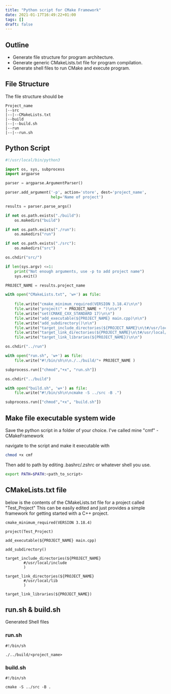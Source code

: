 ```yaml
---
title: "Python script for CMake Framework"
date: 2021-01-17T16:49:22+01:00
tags: []
draft: false
---
```


## Outline 

* Generate file structure for program architecture.
* Generate generic CMakeLists.txt file for program compilation.
* Generate shell files to run CMake and execute program. 





## File Structure 

The file structure should be 
```
Project_name
|--src
|--|--CMakeLists.txt
|--build
|--|--build.sh
|--run 
|--|--run.sh
```

## Python Script 

```python
#!/usr/local/bin/python3

import os, sys, subprocess 
import argparse

parser = argparse.ArgumentParser()

parser.add_argument('-p', action='store', dest='project_name',
                    help='Name of project')

results = parser.parse_args()

if not os.path.exists("./build"):
	os.makedirs("build")

if not os.path.exists("./run"):
	os.makedirs("run")

if not os.path.exists("./src"):
	os.makedirs("src")

os.chdir("src/")

if len(sys.argv) <=1:
	print("Not enough arguments, use -p to add project name")
	sys.exit()

PROJECT_NAME = results.project_name

with open("CMakeLists.txt", 'w+') as file:
	
	file.write("cmake_minimum_required(VERSION 3.18.4)\n\n")
	file.write("project(" + PROJECT_NAME + ")\n\n")
	file.write("set(CMAKE_CXX_STANDARD 17)\n\n")
	file.write("add_executable(${PROJECT_NAME} main.cpp)\n\n")
	file.write("add_subdirectory()\n\n")
	file.write("target_include_directories(${PROJECT_NAME}\n\t#/usr/local/include\n\t)\n\n")
	file.write("target_link_directories(${PROJECT_NAME}\n\t#/usr/local/lib\n\t)\n\n")
	file.write("target_link_libraries(${PROJECT_NAME})\n\n")

os.chdir("../run")

with open("run.sh", 'w+') as file:
	file.write("#!/bin/sh\n\n./../build/"+ PROJECT_NAME )

subprocess.run(["chmod","+x", "run.sh"])

os.chdir("../build")

with open("build.sh", 'w+') as file:
	file.write("#!/bin/sh\n\ncmake -S ../src -B .")

subprocess.run(["chmod","+x", "build.sh"])	
```

## Make file executable system wide

Save the python script in a folder of your choice. I've called mine "cmf" - CMakeFramework

navigate to the script and make it executable with 

```bash
chmod +x cmf
```

Then add to path by editing .bashrc/.zshrc or whatever shell you use.

```bash
export PATH=$PATH:<path_to_script>
```

## CMakeLists.txt file

below is the contents of the CMakeLists.txt file for a project called "Test_Project" This can be easily edited and just provides a simple framework for getting started with a C++ project.

```
cmake_minimum_required(VERSION 3.18.4)

project(Test_Project)

add_executable(${PROJECT_NAME} main.cpp)

add_subdirectory()

target_include_directories(${PROJECT_NAME}
        #/usr/local/include
        )

target_link_directories(${PROJECT_NAME}
        #/usr/local/lib
        )

target_link_libraries(${PROJECT_NAME})
```

## run.sh & build.sh

Generated Shell files

### run.sh 

```
#!/bin/sh

./../build/<project_name>
```

### build.sh

```
#!/bin/sh

cmake -S ../src -B .
```

